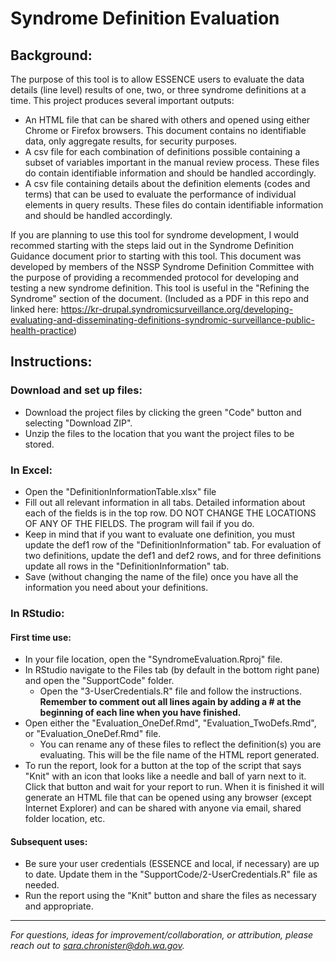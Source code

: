 # Syndrome Definition Evaluation

## Background:

The purpose of this tool is to allow ESSENCE users to evaluate the data details (line level) results of one, two, or three syndrome definitions at a time. This project produces several important outputs: 
* An HTML file that can be shared with others and opened using either Chrome or Firefox browsers. This document contains no identifiable data, only aggregate results, for security purposes. 
* A csv file for each combination of definitions possible containing a subset of variables important in the manual review process. These files do contain identifiable information and should be handled accordingly. 
* A csv file containing details about the definition elements (codes and terms) that can be used to evaluate the performance of individual elements in query results. These files do contain identifiable information and should be handled accordingly. 

If you are planning to use this tool for syndrome development, I would recommed starting with the steps laid out in the Syndrome Definition Guidance document prior to starting with this tool. This document was developed by members of the NSSP Syndrome Definition Committee with the purpose of providing a recommended protocol for developing and testing a new syndrome definition. This tool is useful in the "Refining the Syndrome" section of the document. (Included as a PDF in this repo and linked here: https://kr-drupal.syndromicsurveillance.org/developing-evaluating-and-disseminating-definitions-syndromic-surveillance-public-health-practice)

## Instructions:

### Download and set up files:
* Download the project files by clicking the green "Code" button and selecting "Download ZIP".
* Unzip the files to the location that you want the project files to be stored.

### In Excel:
* Open the "DefinitionInformationTable.xlsx" file
* Fill out all relevant information in all tabs. Detailed information about each of the fields is in the top row. DO NOT CHANGE THE LOCATIONS OF ANY OF THE FIELDS. The program will fail if you do. 
* Keep in mind that if you want to evaluate one definition, you must update the def1 row of the "DefinitionInformation" tab. For evaluation of two definitions, update the def1 and def2 rows, and for three definitions update all rows in the "DefinitionInformation" tab. 
* Save (without changing the name of the file) once you have all the information you need about your definitions.

### In RStudio: 

#### First time use:  
* In your file location, open the "SyndromeEvaluation.Rproj" file.
* In RStudio navigate to the Files tab (by default in the bottom right pane) and open the "SupportCode" folder.
  + Open the "3-UserCredentials.R" file and follow the instructions. **Remember to comment out all lines again by adding a # at the beginning of each line when you have finished.** 
* Open either the "Evaluation_OneDef.Rmd", "Evaluation_TwoDefs.Rmd", or "Evaluation_OneDef.Rmd" file.
  + You can rename any of these files to reflect the definition(s) you are evaluating. This will be the file name of the HTML report generated.
* To run the report, look for a button at the top of the script that says "Knit" with an icon that looks like a needle and ball of yarn next to it. Click that button and wait for your report to run. When it is finished it will generate an HTML file that can be opened using any browser (except Internet Explorer) and can be shared with anyone via email, shared folder location, etc.

#### Subsequent uses: 
* Be sure your user credentials (ESSENCE and local, if necessary) are up to date. Update them in the "SupportCode/2-UserCredentials.R" file as needed. 
* Run the report using the "Knit" button and share the files as necessary and appropriate.

___
*For questions, ideas for improvement/collaboration, or attribution, please reach out to <sara.chronister@doh.wa.gov>.*
